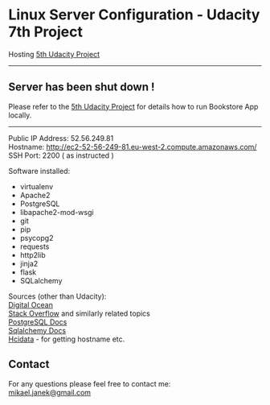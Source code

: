 # Linux Server Configuration - Udacity 7th Project
Hosting [5th Udacity Project](https://github.com/mikaeljan/UdacityFifthProject)

<hr>

## Server has been shut down !
Please refer to the [5th Udacity Project](https://github.com/mikaeljan/UdacityFifthProject) for details how to run Bookstore App locally.
<hr>


Public IP Address: 52.56.249.81 <br>
Hostname: http://ec2-52-56-249-81.eu-west-2.compute.amazonaws.com/
<br>SSH Port: 2200 ( as instructed )

Software installed:
- virtualenv
- Apache2
- PostgreSQL
- libapache2-mod-wsgi
- git
- pip
- psycopg2
- requests
- http2lib
- jinja2
- flask
- SQLalchemy

Sources (other than Udacity):
<br>
[Digital Ocean](https://www.digitalocean.com/)<br>
[Stack Overflow](https://stackoverflow.com/questions/37156248/flask-sqlalchemy-multiple-foreign-keys-in-relationship) and similarly related topics<br>
[PostgreSQL Docs](https://www.postgresql.org/)<br>
[Sqlalchemy Docs](http://docs.sqlalchemy.org/en/latest/orm/basic_relationships.html#one-to-many)<br>
[Hcidata](http://www.hcidata.info/host2ip.cgi) - for getting hostname etc.

## Contact
For any questions please feel free to contact me:<br />
mikael.janek@gmail.com
